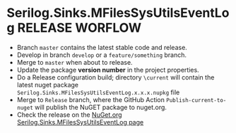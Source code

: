 # Serilog.Sinks.MFilesSysUtilsEventLog RELEASE WORFLOW

- Branch `master` contains the latest stable code and release.
- Develop in branch `develop` or a `feature/something` branch.
- Merge to `master` when about to release.
- Update the package **version number** in the project properties.
- Do a Release configuration build; directory `\current` will contain the latest nuget package `Serilog.Sinks.MFilesSysUtilsEventLog.x.x.x.nupkg` file
- Merge to `Release` branch, where the GitHub Action `Publish-current-to-nuget` will publish the NuGET package to nuget.org.
- Check the release on the [NuGet.org Serilog.Sinks.MFilesSysUtilsEventLog page](https://www.nuget.org/packages/Serilog.Sinks.MFilesSysUtilsEventLog/)
